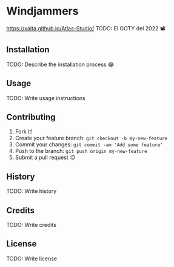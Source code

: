 
# Windjammers
 https://xaita.github.io/Atlas-Studio/
TODO: El GOTY del 2022 📽️
## Installation
TODO: Describe the installation process 😂
## Usage
TODO: Write usage instructions
## Contributing
1. Fork it!
2. Create your feature branch: `git checkout -b my-new-feature`
3. Commit your changes: `git commit -am 'Add some feature'`
4. Push to the branch: `git push origin my-new-feature`
5. Submit a pull request :D
## History
TODO: Write history
## Credits
TODO: Write credits
## License
TODO: Write license



